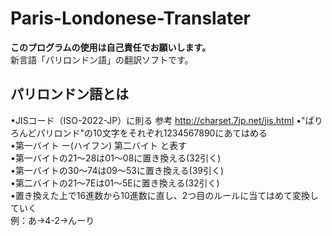 # Paris-Londonese-Translater
**このプログラムの使用は自己責任でお願いします。**  
新言語「パリロンドン語」の翻訳ソフトです。

## パリロンドン語とは 
•JISコード（ISO-2022-JP）に則る 
参考 http://charset.7jp.net/jis.html
•"ぱりろんどパリロンド"の10文字をそれぞれ1234567890にあてはめる  
•第一バイト ー(ハイフン) 第二バイト
と表す  
•第一バイトの21～28は01～08に置き換える(32引く)  
•第一バイトの30～74は09～53に置き換える(39引く)  
•第二バイトの21～7Eは01～5Eに置き換える(32引く)  
•置き換えた上で16進数から10進数に直し、2つ目のルールに当てはめて変換していく  
例：あ→4-2→んーり
